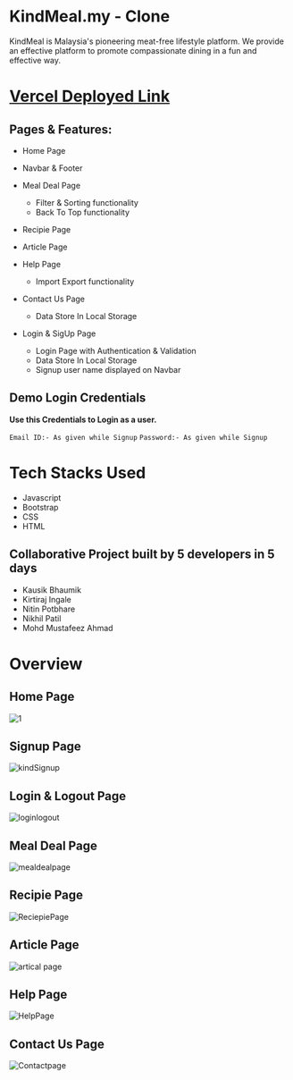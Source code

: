 <h1>KindMeal.my - Clone </h1>

KindMeal is Malaysia's pioneering meat-free lifestyle platform. We provide an effective platform to promote compassionate dining in a fun and effective way.

# [Vercel Deployed Link](https://arrogant-beef-5673.vercel.app/)

## Pages & Features:

- Home Page
- Navbar & Footer
- Meal Deal Page

  - Filter & Sorting functionality
  - Back To Top functionality
 
- Recipie Page
- Article Page
- Help Page

  - Import Export functionality

- Contact Us Page

  - Data Store In Local Storage
 
- Login & SigUp Page

  - Login Page with Authentication & Validation
  - Data Store In Local Storage
  - Signup user name displayed on Navbar 
 
## Demo Login Credentials

**Use this Credentials to Login as a user.**

 `Email ID:- As given while Signup`
 `Password:- As given while Signup`
 
# Tech Stacks Used

- Javascript
- Bootstrap
- CSS
- HTML

## Collaborative Project built by 5 developers in 5 days 

 * Kausik Bhaumik
 * Kirtiraj Ingale
 * Nitin Potbhare
 * Nikhil Patil
 * Mohd Mustafeez Ahmad
 
# Overview

## Home Page

![1](https://user-images.githubusercontent.com/101358022/205262860-0093f49a-6861-48a9-a9fc-2e09d4aa4bbc.png)

## Signup Page
![kindSignup](https://user-images.githubusercontent.com/101358022/215027644-3e4b34ff-5f45-4dff-85c8-ec1e13aeff4f.png)

## Login & Logout Page
![loginlogout](https://user-images.githubusercontent.com/101358022/215027526-4bdf9c5b-a3d7-45a7-8c0a-44237d63fdb1.png)

## Meal Deal Page
![mealdealpage](https://user-images.githubusercontent.com/101358022/215025648-06facdb5-48dc-4158-9e44-9127cf0b5e89.png)

## Recipie Page
![ReciepiePage](https://user-images.githubusercontent.com/101358022/215025674-d1368d2d-4ab2-4ac8-bd3e-221cec48b5bd.png)

## Article Page
![artical page](https://user-images.githubusercontent.com/101358022/215025694-b1f4cd3e-e126-4b21-9443-0f6678bc03eb.png)

## Help Page
![HelpPage](https://user-images.githubusercontent.com/101358022/215025709-0ad0cf3d-1357-445e-8ac7-ab0a884c64f0.png)

## Contact Us Page
![Contactpage](https://user-images.githubusercontent.com/101358022/215025847-f1184331-82ab-4e1f-ba31-124c3ae40728.png)




